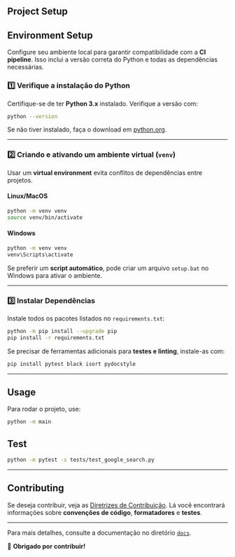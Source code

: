 ## **Project Setup**

## **Environment Setup**
Configure seu ambiente local para garantir compatibilidade com a **CI pipeline**. Isso inclui a versão correta do Python e todas as dependências necessárias.

### **1️⃣ Verifique a instalação do Python**
Certifique-se de ter **Python 3.x** instalado. Verifique a versão com:

```sh
python --version
```

Se não tiver instalado, faça o download em [python.org](https://www.python.org/downloads/).

---

### **2️⃣ Criando e ativando um ambiente virtual (`venv`)**
Usar um **virtual environment** evita conflitos de dependências entre projetos.

#### **Linux/MacOS**
```sh
python -m venv venv
source venv/bin/activate
```

#### **Windows**
```sh
python -m venv venv
venv\Scripts\activate
```

Se preferir um **script automático**, pode criar um arquivo `setup.bat` no Windows para ativar o ambiente.

---

### **3️⃣ Instalar Dependências**
Instale todos os pacotes listados no `requirements.txt`:

```sh
python -m pip install --upgrade pip
pip install -r requirements.txt
```

Se precisar de ferramentas adicionais para **testes e linting**, instale-as com:

```sh
pip install pytest black isort pydocstyle
```

---

## **Usage**
Para rodar o projeto, use:

```sh
python -m main
```

## **Test**

```sh
python -m pytest -s tests/test_google_search.py
```

---

## **Contributing**
Se deseja contribuir, veja as [Diretrizes de Contribuição](../CONTRIBUTING.md). Lá você encontrará informações sobre **convenções de código**, **formatadores** e **testes**.

---

Para mais detalhes, consulte a documentação no diretório [`docs`](./).

🚀 **Obrigado por contribuir!**  
